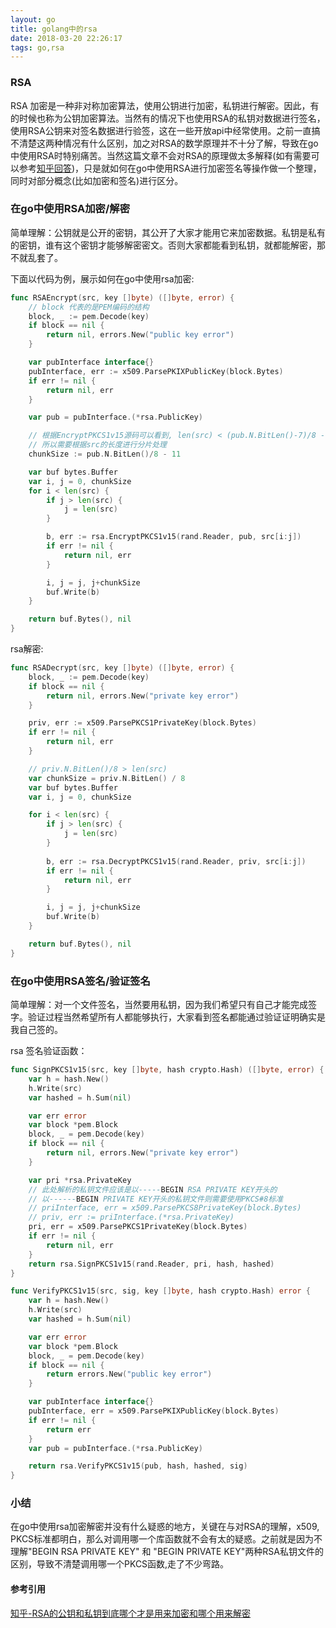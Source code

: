 ```yaml
---
layout: go
title: golang中的rsa
date: 2018-03-20 22:26:17
tags: go,rsa
---
```


### RSA

RSA 加密是一种非对称加密算法，使用公钥进行加密，私钥进行解密。因此，有的时候也称为公钥加密算法。当然有的情况下也使用RSA的私钥对数据进行签名，使用RSA公钥来对签名数据进行验签，这在一些开放api中经常使用。之前一直搞不清楚这两种情况有什么区别，加之对RSA的数学原理并不十分了解，导致在go中使用RSA时特别痛苦。当然这篇文章不会对RSA的原理做太多解释(如有需要可以参考[知乎回答]((https://www.zhihu.com/question/25912483/answer/31653639)))，只是就如何在go中使用RSA进行加密签名等操作做一个整理，同时对部分概念(比如加密和签名)进行区分。

### 在go中使用RSA加密/解密

简单理解：公钥就是公开的密钥，其公开了大家才能用它来加密数据。私钥是私有的密钥，谁有这个密钥才能够解密密文。否则大家都能看到私钥，就都能解密，那不就乱套了。

下面以代码为例，展示如何在go中使用rsa加密:

```go
func RSAEncrypt(src, key []byte) ([]byte, error) {
	// block 代表的是PEM编码的结构
	block, _ := pem.Decode(key)
	if block == nil {
		return nil, errors.New("public key error")
	}

	var pubInterface interface{}
	pubInterface, err := x509.ParsePKIXPublicKey(block.Bytes)
	if err != nil {
		return nil, err
	}

	var pub = pubInterface.(*rsa.PublicKey)

	// 根据EncryptPKCS1v15源码可以看到, len(src) < (pub.N.BitLen()-7)/8 -11
	// 所以需要根据src的长度进行分片处理
	chunkSize := pub.N.BitLen()/8 - 11

	var buf bytes.Buffer
	var i, j = 0, chunkSize
	for i < len(src) {
		if j > len(src) {
			j = len(src)
		}

		b, err := rsa.EncryptPKCS1v15(rand.Reader, pub, src[i:j])
		if err != nil {
			return nil, err
		}

		i, j = j, j+chunkSize
		buf.Write(b)
	}

	return buf.Bytes(), nil
}
```



rsa解密:

```go
func RSADecrypt(src, key []byte) ([]byte, error) {
	block, _ := pem.Decode(key)
	if block == nil {
		return nil, errors.New("private key error")
	}

	priv, err := x509.ParsePKCS1PrivateKey(block.Bytes)
	if err != nil {
		return nil, err
	}

	// priv.N.BitLen()/8 > len(src)
	var chunkSize = priv.N.BitLen() / 8
	var buf bytes.Buffer
	var i, j = 0, chunkSize

	for i < len(src) {
		if j > len(src) {
			j = len(src)
		}
		
		b, err := rsa.DecryptPKCS1v15(rand.Reader, priv, src[i:j])
		if err != nil {
			return nil, err
		}

		i, j = j, j+chunkSize
		buf.Write(b)
	}

    return buf.Bytes(), nil
}
```



### 在go中使用RSA签名/验证签名

简单理解：对一个文件签名，当然要用私钥，因为我们希望只有自己才能完成签字。验证过程当然希望所有人都能够执行，大家看到签名都能通过验证证明确实是我自己签的。

rsa 签名验证函数：

```go
func SignPKCS1v15(src, key []byte, hash crypto.Hash) ([]byte, error) {
	var h = hash.New()
	h.Write(src)
	var hashed = h.Sum(nil)

	var err error
	var block *pem.Block
	block, _ = pem.Decode(key)
	if block == nil {
		return nil, errors.New("private key error")
	}

	var pri *rsa.PrivateKey
	// 此处解析的私钥文件应该是以-----BEGIN RSA PRIVATE KEY开头的
  	// 以------BEGIN PRIVATE KEY开头的私钥文件则需要使用PKCS#8标准
  	// priInterface, err = x509.ParsePKCS8PrivateKey(block.Bytes)
  	// priv, err := priInterface.(*rsa.PrivateKey)
	pri, err = x509.ParsePKCS1PrivateKey(block.Bytes)
	if err != nil {
		return nil, err
	}
	return rsa.SignPKCS1v15(rand.Reader, pri, hash, hashed)
}

func VerifyPKCS1v15(src, sig, key []byte, hash crypto.Hash) error {
	var h = hash.New()
	h.Write(src)
	var hashed = h.Sum(nil)

	var err error
	var block *pem.Block
	block, _ = pem.Decode(key)
	if block == nil {
		return errors.New("public key error")
	}

	var pubInterface interface{}
	pubInterface, err = x509.ParsePKIXPublicKey(block.Bytes)
	if err != nil {
		return err
	}
	var pub = pubInterface.(*rsa.PublicKey)

	return rsa.VerifyPKCS1v15(pub, hash, hashed, sig)
}
```



### 小结

在go中使用rsa加密解密并没有什么疑惑的地方，关键在与对RSA的理解，x509, PKCS标准都明白，那么对调用哪一个库函数就不会有太的疑惑。之前就是因为不理解"BEGIN RSA PRIVATE KEY" 和 "BEGIN PRIVATE KEY"两种RSA私钥文件的区别，导致不清楚调用哪一个PKCS函数,走了不少弯路。

#### 参考引用

[知乎-RSA的公钥和私钥到底哪个才是用来加密和哪个用来解密](https://www.zhihu.com/question/25912483)